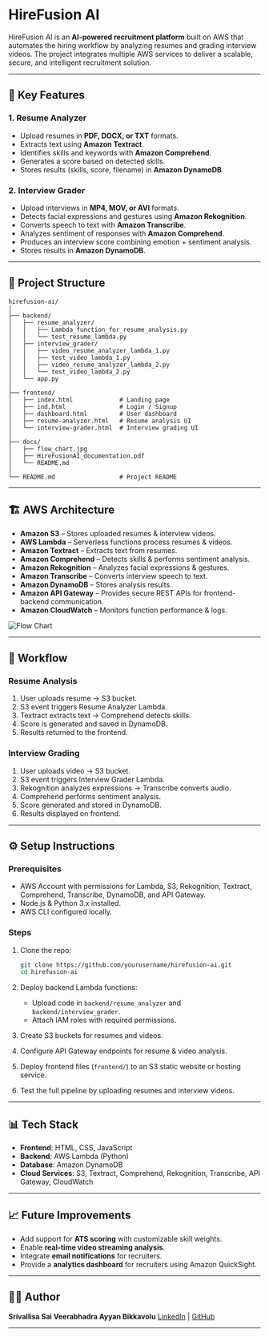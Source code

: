 # HireFusion AI

HireFusion AI is an **AI-powered recruitment platform** built on AWS that automates the hiring workflow by analyzing resumes and grading interview videos. The project integrates multiple AWS services to deliver a scalable, secure, and intelligent recruitment solution.

---

## 🚀 Key Features

### 1. Resume Analyzer

* Upload resumes in **PDF, DOCX, or TXT** formats.
* Extracts text using **Amazon Textract**.
* Identifies skills and keywords with **Amazon Comprehend**.
* Generates a score based on detected skills.
* Stores results (skills, score, filename) in **Amazon DynamoDB**.

### 2. Interview Grader

* Upload interviews in **MP4, MOV, or AVI** formats.
* Detects facial expressions and gestures using **Amazon Rekognition**.
* Converts speech to text with **Amazon Transcribe**.
* Analyzes sentiment of responses with **Amazon Comprehend**.
* Produces an interview score combining emotion + sentiment analysis.
* Stores results in **Amazon DynamoDB**.

---

## 📂 Project Structure

```
hirefusion-ai/
│
├── backend/
│   ├── resume_analyzer/
│   │   ├── Lambda_function_for_resume_analysis.py
│   │   └── test_resume_lambda.py
│   ├── interview_grader/
│   │   ├── video_resume_analyzer_lambda_1.py
│   │   ├── test_video_lambda_1.py
│   │   ├── video_resume_analyzer_lambda_2.py
│   │   └── test_video_lambda_2.py
│   └── app.py
│
├── frontend/
│   ├── index.html             # Landing page
│   ├── ind.html               # Login / Signup
│   ├── dashboard.html         # User dashboard
│   ├── resume-analyzer.html   # Resume analysis UI
│   └── interview-grader.html  # Interview grading UI
│
├── docs/
│   ├── flow_chart.jpg
│   ├── HireFusionAI_documentation.pdf
│   └── README.md
│
└── README.md                  # Project README
```

---

## 🏗️ AWS Architecture

* **Amazon S3** – Stores uploaded resumes & interview videos.
* **AWS Lambda** – Serverless functions process resumes & videos.
* **Amazon Textract** – Extracts text from resumes.
* **Amazon Comprehend** – Detects skills & performs sentiment analysis.
* **Amazon Rekognition** – Analyzes facial expressions & gestures.
* **Amazon Transcribe** – Converts interview speech to text.
* **Amazon DynamoDB** – Stores analysis results.
* **Amazon API Gateway** – Provides secure REST APIs for frontend-backend communication.
* **Amazon CloudWatch** – Monitors function performance & logs.

![Flow Chart](docs/flow_chart.jpg)

---

## 🔄 Workflow

### Resume Analysis

1. User uploads resume → S3 bucket.
2. S3 event triggers Resume Analyzer Lambda.
3. Textract extracts text → Comprehend detects skills.
4. Score is generated and saved in DynamoDB.
5. Results returned to the frontend.

### Interview Grading

1. User uploads video → S3 bucket.
2. S3 event triggers Interview Grader Lambda.
3. Rekognition analyzes expressions → Transcribe converts audio.
4. Comprehend performs sentiment analysis.
5. Score generated and stored in DynamoDB.
6. Results displayed on frontend.

---

## ⚙️ Setup Instructions

### Prerequisites

* AWS Account with permissions for Lambda, S3, Rekognition, Textract, Comprehend, Transcribe, DynamoDB, and API Gateway.
* Node.js & Python 3.x installed.
* AWS CLI configured locally.

### Steps

1. Clone the repo:

   ```bash
   git clone https://github.com/yourusername/hirefusion-ai.git
   cd hirefusion-ai
   ```
2. Deploy backend Lambda functions:

   * Upload code in `backend/resume_analyzer` and `backend/interview_grader`.
   * Attach IAM roles with required permissions.
3. Create S3 buckets for resumes and videos.
4. Configure API Gateway endpoints for resume & video analysis.
5. Deploy frontend files (`frontend/`) to an S3 static website or hosting service.
6. Test the full pipeline by uploading resumes and interview videos.

---

## 📊 Tech Stack

* **Frontend**: HTML, CSS, JavaScript
* **Backend**: AWS Lambda (Python)
* **Database**: Amazon DynamoDB
* **Cloud Services**: S3, Textract, Comprehend, Rekognition, Transcribe, API Gateway, CloudWatch

---

## 📈 Future Improvements

* Add support for **ATS scoring** with customizable skill weights.
* Enable **real-time video streaming analysis**.
* Integrate **email notifications** for recruiters.
* Provide a **analytics dashboard** for recruiters using Amazon QuickSight.

---

## 👨‍💻 Author

**Srivallisa Sai Veerabhadra Ayyan Bikkavolu**
[LinkedIn](https://www.linkedin.com/in/ayyan-bikkavolu-33a32b291/) | [GitHub](https://github.com/23P31A0506)

---
